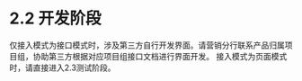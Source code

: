 # 2.2 开发阶段

仅接入模式为接口模式时，涉及第三方自行开发界面。请营销分行联系产品归属项目组，协助第三方根据对应项目组接口文档进行界面开发。
接入模式为页面模式时，请直接进入2.3测试阶段。

